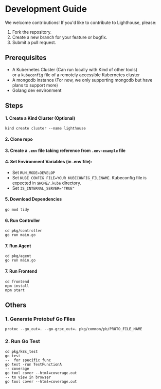 # Development Guide

We welcome contributions! If you'd like to contribute to Lighthouse, please:
1. Fork the repository.
2. Create a new branch for your feature or bugfix.
3. Submit a pull request.

## Prerequisites
- A Kubernetes Cluster (Can run locally with Kind of other tools) \
or a `kubeconfig` file of a remotely accessible Kubernetes cluster
- A mongodb instance (For now, we only supporting mongodb but have plans to support more)
- Golang dev environment

## Steps
#### 1. Create  a Kind Cluster (Optional)
```azure
kind create cluster --name lighthouse
```

#### 2. Clone repo
#### 3. Create a `.env` file taking reference from `.env-example` file
#### 4. Set Environment Variables (in .env file):
- Set `RUN_MODE=DEVELOP`
- Set `KUBE_CONFIG_FILE=YOUR_KUBECONFIG_FILENAME`. Kubeconfig file is expected in `$HOME/.kube` directory.
- Set `IS_INTERNAL_SERVER="TRUE"`
#### 5. Download Dependencies
```azure
go mod tidy
```

#### 6. Run Controller

```azure
cd pkg/controller
go run main.go
```

#### 7. Run Agent
```azure
cd pkg/agent
go run main.go
```

#### 7. Run Frontend
```azure
cd frontend
npm install
npm start
```

## Others
### 1. Generate Protobuf Go Files
```azure
protoc --go_out=. --go-grpc_out=. pkg/common/pb/PROTO_FILE_NAME
```

### 2. Run Go Test
```azure
cd pkg/k8s_test
go test
--  for specific func
go test -run TestFunctionA
-- coverage
go tool cover --html=coverage.out
-- to view in browser 
go tool cover --html=coverage.out
```